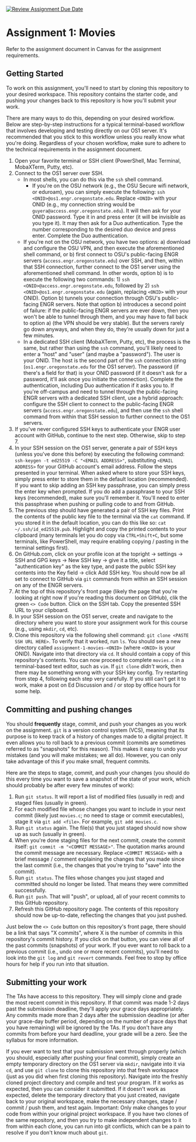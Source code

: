 [![Review Assignment Due Date](https://classroom.github.com/assets/deadline-readme-button-22041afd0340ce965d47ae6ef1cefeee28c7c493a6346c4f15d667ab976d596c.svg)](https://classroom.github.com/a/3LHiF3jD)
# Assignment 1: Movies

Refer to the assignment document in Canvas for the assignment requirements.

## Getting Started

To work on this assignment, you'll need to start by cloning this repository to your desired workspace. This repository contains the starter code, and pushing your changes back to this repository is how you'll submit your work.

There are many ways to do this, depending on your desired workflow. Below are step-by-step instructions for a typical terminal-based workflow that involves developing and testing directly on our OS1 server. It's recommended that you stick to this workflow unless you really know what you're doing. Regardless of your chosen workflow, make sure to adhere to the technical requirements in the assignment document.

1. Open your favorite terminal or SSH client (PowerShell, Mac Terminal, MobaXTerm, Putty, etc).
2. Connect to the OS1 server over SSH.
    - In most shells, you can do this via the `ssh` shell command.
        - If you're on the OSU network (e.g., the OSU Secure wifi network, or eduroam), you can simply execute the following: `ssh <ONID>@os1.engr.oregonstate.edu`. Replace `<ONID>` with your ONID (e.g., my connection string would be `guyera@access.engr.oregonstate.edu`). It will then ask for your ONID password. Type it in and press enter (it will be invisible as you type it). It may then ask for a Duo authentication. Type the number corresponding to the desired duo device and press enter. Complete the Duo authentication.
	- If you're not on the OSU network, you have two options: a) download and configure the OSU VPN, and then execute the aforementioned shell command, or b) first connect to OSU's public-facing ENGR servers (`access.engr.oregonstate.edu`) over SSH, and then, within that SSH connection, further connect to the OS1 server using the aforementioned shell command. In other words, option b) is to execute the following two commands: 1) `ssh <ONID>@access.engr.oregonstate.edu`, followed by 2) `ssh <ONID>@os1.engr.oregonstate.edu` (again, replacing `<ONID>` with your ONID). Option b) tunnels your connection through OSU's public-facing ENGR servers. Note that option b) introduces a second point of failure: if the public-facing ENGR servers are ever down, then you won't be able to tunnel through them, and you may have to fall back to option a) (the VPN should be very stable). But the servers rarely go down anyways, and when they do, they're usually down for just a few minutes.
    - In a dedicated SSH client (MobaXTerm, Putty, etc), the process is the same, but rather than using the `ssh` command, you'll likely need to enter a "host" and "user" (and maybe a "password"). The user is your ONID. The host is the second part of the `ssh` connection string (`os1.engr.oregonstate.edu` for the OS1 server). The password (if there's a field for that) is your ONID password (if it doesn't ask for a password, it'll ask once you initiate the connection). Complete the authentication, including Duo authentication if it asks you to. If you're off-campus and need to tunnel through the public-facing ENGR servers with a dedicated SSH client, use a hybrid approach: configure the SSH client to connect to the public-facing ENGR servers (`access.engr.oregonstate.edu`), and then use the `ssh` shell command from within that SSH session to further connect to the OS1 servers.
3. If you've never configured SSH keys to authenticate your ENGR user account with GitHub, continue to the next step. Otherwise, skip to step 7.
4. In your SSH session on the OS1 server, generate a pair of SSH keys (unless you've done this before) by executing the following command: `ssh-keygen -t ed25519 -C "<EMAIL ADDRESS>"`, substituting `<EMAIL ADDRESS>` for your GitHub account's email address. Follow the steps presented in your terminal. When asked where to store your SSH keys, simply press enter to store them in the default location (recommended). If you want to skip adding an SSH key passphrase, you can simply press the enter key when prompted. If you do add a passphrase to your SSH keys (recommended), make sure you'll remember it. You'll need to enter this passphrase when pushing or pulling code to and from GitHub.
5. The previous step should have generated a pair of SSH key files. Print the contents of the public key file to the terminal via the `cat` command. If you stored it in the default location, you can do this like so: `cat ~/.ssh/id_ed25519.pub`. Highlight and copy the printed contents to your clipboard (many terminals let you do copy via `CTRL+Shift+C`, but some terminals, like PowerShell, may require enabling copying / pasting in the terminal settings first).
6. On GitHub.com, click on your profile icon at the topright -> settings -> SSH and GPG keys -> New SSH key -> give it a title, select "authentication key" as the key type, and paste the public SSH key contents into the Key field -> click Add SSH key. You should now be all set to connect to GitHub via `git` commands from within an SSH session on any of the ENGR servers.
7. At the top of this repository's front page (likely the page that you're looking at right now if you're reading this document on GitHub), clik the green `<> Code` button. Click on the SSH tab. Copy the presented SSH URL to your clipboard.
8. In your SSH session on the OS1 server, create and navigate to the directory where you want to store your assignment work for this course (e.g., using `mkdir`, `cd`, etc).
9. Clone this repository via the following shell command: `git clone <PASTE SSH URL HERE>`. To verify that it worked, run `ls`. You should see a new directory called `assignment-1-movies-<ONID>` (where `<ONID>` is your ONID). Navigate into that directory via `cd`. It should contain a copy of this repository's contents. You can now proceed to complete `movies.c` in a terminal-based text editor, such as `vim`. If `git clone` *didn't* work, then there may be something wrong with your SSH key config. Try restarting from step 4, following each step very carefully. If you still can't get it to work, make a post on Ed Discussion and / or stop by office hours for some help.

## Committing and pushing changes
You should **frequently** stage, commit, and push your changes as you work on the assignment. `git` is a version control system (VCS), meaning that its purpose is to keep track of a history of changes made to a digital project. It even allows you to roll back to a previous commit (commits are sometimes referred to as "snapshots" for this reason). This makes it easy to undo your mistakes (and you will make mistakes; we all do). However, you can only take advantage of this if you make small, frequent commits.

Here are the steps to stage, commit, and push your changes (you should do this every time you want to save a snapshot of the state of your work, which should probably be after every few minutes of work):
1. Run `git status`. It will report a list of modified files (usually in red) and staged files (usually in green).
2. For each modified file whose changes you want to include in your next commit (likely just `movies.c`; no need to stage or commit executables), stage it via `git add <file>`. For example, `git add movies.c`.
3. Run `git status` again. The file(s) that you just staged should now show up as such (usually in green).
4. When you're done staging files for the next commit, create the commit itself: `git commit -m "<COMMIT MESSAGE>"`. The quotation marks around the commit message are necessary. Replace `<COMMIT MESSAGE>` with a brief message / comment explaining the changes that you made since the last commit (i.e., the changes that you're trying to "save" into the commit).
5. Run `git status`. The files whose changes you just staged and committed should no longer be listed. That means they were committed successfully.
6. Run `git push`. That will "push", or upload, all of your recent commits to this GitHub repository.
7. Refresh this GitHub repository page. The contents of this repository should now be up-to-date, reflecting the changes that you just pushed.

Just below the `<> Code` button on this repository's front page, there should be a link that says "X commits", where X is the number of commits in this repository's commit history. If you click on that button, you can view all of the past commits (snapshots) of your work. If you ever want to roll back to a previous commit (i.e., undo one or more recent commits), you'll need to look into the `git log` and `git revert` commands. Feel free to stop by office hours for help if you run into that situation.

## Submitting your work
The TAs have access to this repository. They will simply clone and grade the most recent commit in this repository. If that commit was made 1-2 days past the submission deadline, they'll apply your grace days appropriately. Any commits made more than 2 days after the submission deadline (or after your grace-day buffer period, depending on the number of grace days that you have remaining) will be ignored by the TAs. If you don't have any commits from before your hard deadline, your grade will be a zero. See the syllabus for more information.

If you ever want to test that your submission went through properly (which you should, especially after pushing your final commit), simply create an empty temporary directory on the OS1 server via `mkdir`, navigate into it via `cd`, and use `git clone` to clone this repository into that fresh workspace (just as you did when first cloning this repository). Navigate into the freshly cloned project directory and compile and test your program. If it works as expected, then you can consider it submitted. If it doesn't work as expected, delete the temporary directory that you just created, navigate back to your original workspace, make the necessary changes, stage / commit / push them, and test again. Important: Only make changes to your code from within your original project workspace. If you have two clones of the same repository, and then you try to make independent changes to it from within each clone, you can run into git conflicts, which can be a pain to resolve if you don't know much about `git`.
